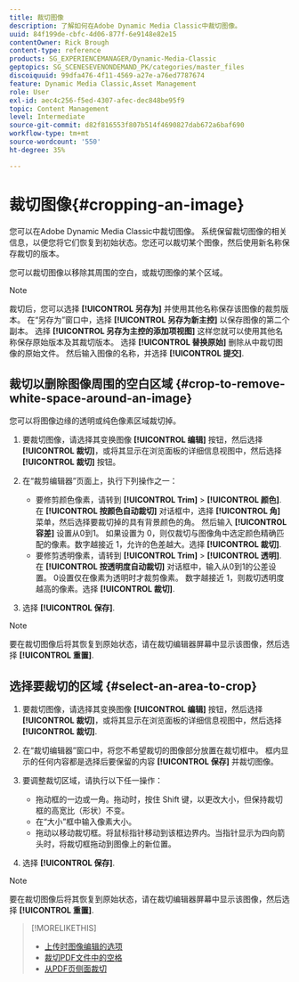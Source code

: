```yaml
---
title: 裁切图像
description: 了解如何在Adobe Dynamic Media Classic中裁切图像。
uuid: 84f199de-cbfc-4d06-877f-6e9148e82e15
contentOwner: Rick Brough
content-type: reference
products: SG_EXPERIENCEMANAGER/Dynamic-Media-Classic
geptopics: SG_SCENESEVENONDEMAND_PK/categories/master_files
discoiquuid: 99dfa476-4f11-4569-a27e-a76ed7787674
feature: Dynamic Media Classic,Asset Management
role: User
exl-id: aec4c256-f5ed-4307-afec-dec848be95f9
topic: Content Management
level: Intermediate
source-git-commit: d82f816553f807b514f4690827dab672a6baf690
workflow-type: tm+mt
source-wordcount: '550'
ht-degree: 35%

---
```


# 裁切图像{#cropping-an-image}

您可以在Adobe Dynamic Media Classic中裁切图像。 系统保留裁切图像的相关信息，以便您将它们恢复到初始状态。您还可以裁切某个图像，然后使用新名称保存裁切的版本。

您可以裁切图像以移除其周围的空白，或裁切图像的某个区域。

>[!NOTE]
>
>裁切后，您可以选择 **[!UICONTROL 另存为]** 并使用其他名称保存该图像的裁剪版本。 在“另存为”窗口中，选择 **[!UICONTROL 另存为新主控]** 以保存图像的第二个副本。 选择 **[!UICONTROL 另存为主控的添加项视图]** 这样您就可以使用其他名称保存原始版本及其裁切版本。 选择 **[!UICONTROL 替换原始]** 删除从中裁切图像的原始文件。 然后输入图像的名称，并选择 **[!UICONTROL 提交]**.

## 裁切以删除图像周围的空白区域 {#crop-to-remove-white-space-around-an-image}

您可以将图像边缘的透明或纯色像素区域裁切掉。

1. 要裁切图像，请选择其变换图像 **[!UICONTROL 编辑]** 按钮，然后选择 **[!UICONTROL 裁切]**，或将其显示在浏览面板的详细信息视图中，然后选择 **[!UICONTROL 裁切]** 按钮。
1. 在“裁剪编辑器”页面上，执行下列操作之一：

   * 要修剪颜色像素，请转到 **[!UICONTROL Trim]** > **[!UICONTROL 颜色]**. 在 **[!UICONTROL 按颜色自动裁切]** 对话框中，选择 **[!UICONTROL 角]** 菜单，然后选择要裁切掉的具有背景颜色的角。 然后输入 **[!UICONTROL 容差]** 设置从0到1。 如果设置为 0，则仅裁切与图像角中选定颜色精确匹配的像素。数字越接近 1，允许的色差越大。选择 **[!UICONTROL 裁切]**.
   * 要修剪透明像素，请转到 **[!UICONTROL Trim]** > **[!UICONTROL 透明]**. 在 **[!UICONTROL 按透明度自动裁切]** 对话框中，输入从0到1的公差设置。 0设置仅在像素为透明时才裁剪像素。 数字越接近 1，则裁切透明度越高的像素。选择 **[!UICONTROL 裁切]**.

1. 选择 **[!UICONTROL 保存]**.

>[!NOTE]
>
>要在裁切图像后将其恢复到原始状态，请在裁切编辑器屏幕中显示该图像，然后选择 **[!UICONTROL 重置]**.

## 选择要裁切的区域 {#select-an-area-to-crop}

1. 要裁切图像，请选择其变换图像 **[!UICONTROL 编辑]** 按钮，然后选择 **[!UICONTROL 裁切]**，或将其显示在浏览面板的详细信息视图中，然后选择 **[!UICONTROL 裁切]**.

1. 在“裁切编辑器”窗口中，将您不希望裁切的图像部分放置在裁切框中。 框内显示的任何内容都是选择后要保留的内容 **[!UICONTROL 保存]** 并裁切图像。
1. 要调整裁切区域，请执行以下任一操作：

   * 拖动框的一边或一角。拖动时，按住 Shift 键，以更改大小，但保持裁切框的高宽比（形状）不变。
   * 在“大小”框中输入像素大小。
   * 拖动以移动裁切框。将鼠标指针移动到该框边界内。当指针显示为四向箭头时，将裁切框拖动到图像上的新位置。

1. 选择 **[!UICONTROL 保存]**.

>[!NOTE]
>
>要在裁切图像后将其恢复到原始状态，请在裁切编辑器屏幕中显示该图像，然后选择 **[!UICONTROL 重置]**.

>[!MORELIKETHIS]
>
>* [上传时图像编辑的选项](image-editing-options-upload.md#image-editing-options-at-upload)
>* [裁切PDF文件中的空格](pdfs.md#cropping_white_space_from_a_pdf_file)
>* [从PDF页侧面裁切](pdfs.md#cropping_from_the_sides_of_pdf_pages)
